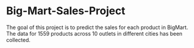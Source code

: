 # Big-Mart-Sales-Project

The goal of this project is to predict the sales for each product in BigMart. The data for 1559 products across 10 outlets in different cities has been collected.
